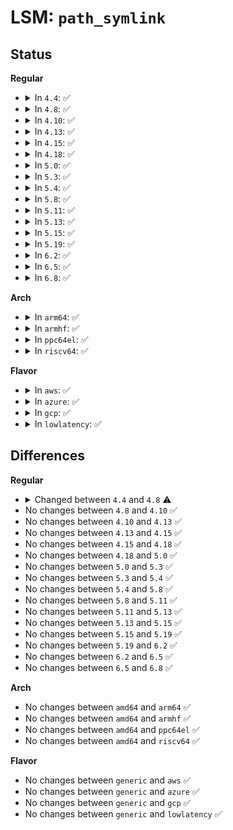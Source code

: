 # LSM: <code>path_symlink</code>

## Status
<b>Regular</b>
<ul>
<li>
<details>
<summary>In <code>4.4</code>: ✅</summary>

```c
int security_path_symlink(struct path *dir, struct dentry *dentry, const char *old_name);
```
</details>
</li>
<li>
<details>
<summary>In <code>4.8</code>: ✅</summary>

```c
int security_path_symlink(const struct path *dir, struct dentry *dentry, const char *old_name);
```
</details>
</li>
<li>
<details>
<summary>In <code>4.10</code>: ✅</summary>

```c
int security_path_symlink(const struct path *dir, struct dentry *dentry, const char *old_name);
```
</details>
</li>
<li>
<details>
<summary>In <code>4.13</code>: ✅</summary>

```c
int security_path_symlink(const struct path *dir, struct dentry *dentry, const char *old_name);
```
</details>
</li>
<li>
<details>
<summary>In <code>4.15</code>: ✅</summary>

```c
int security_path_symlink(const struct path *dir, struct dentry *dentry, const char *old_name);
```
</details>
</li>
<li>
<details>
<summary>In <code>4.18</code>: ✅</summary>

```c
int security_path_symlink(const struct path *dir, struct dentry *dentry, const char *old_name);
```
</details>
</li>
<li>
<details>
<summary>In <code>5.0</code>: ✅</summary>

```c
int security_path_symlink(const struct path *dir, struct dentry *dentry, const char *old_name);
```
</details>
</li>
<li>
<details>
<summary>In <code>5.3</code>: ✅</summary>

```c
int security_path_symlink(const struct path *dir, struct dentry *dentry, const char *old_name);
```
</details>
</li>
<li>
<details>
<summary>In <code>5.4</code>: ✅</summary>

```c
int security_path_symlink(const struct path *dir, struct dentry *dentry, const char *old_name);
```
</details>
</li>
<li>
<details>
<summary>In <code>5.8</code>: ✅</summary>

```c
int security_path_symlink(const struct path *dir, struct dentry *dentry, const char *old_name);
```
</details>
</li>
<li>
<details>
<summary>In <code>5.11</code>: ✅</summary>

```c
int security_path_symlink(const struct path *dir, struct dentry *dentry, const char *old_name);
```
</details>
</li>
<li>
<details>
<summary>In <code>5.13</code>: ✅</summary>

```c
int security_path_symlink(const struct path *dir, struct dentry *dentry, const char *old_name);
```
</details>
</li>
<li>
<details>
<summary>In <code>5.15</code>: ✅</summary>

```c
int security_path_symlink(const struct path *dir, struct dentry *dentry, const char *old_name);
```
</details>
</li>
<li>
<details>
<summary>In <code>5.19</code>: ✅</summary>

```c
int security_path_symlink(const struct path *dir, struct dentry *dentry, const char *old_name);
```
</details>
</li>
<li>
<details>
<summary>In <code>6.2</code>: ✅</summary>

```c
int security_path_symlink(const struct path *dir, struct dentry *dentry, const char *old_name);
```
</details>
</li>
<li>
<details>
<summary>In <code>6.5</code>: ✅</summary>

```c
int security_path_symlink(const struct path *dir, struct dentry *dentry, const char *old_name);
```
</details>
</li>
<li>
<details>
<summary>In <code>6.8</code>: ✅</summary>

```c
int security_path_symlink(const struct path *dir, struct dentry *dentry, const char *old_name);
```
</details>
</li>
</ul>
<b>Arch</b>
<ul>
<li>
<details>
<summary>In <code>arm64</code>: ✅</summary>

```c
int security_path_symlink(const struct path *dir, struct dentry *dentry, const char *old_name);
```
</details>
</li>
<li>
<details>
<summary>In <code>armhf</code>: ✅</summary>

```c
int security_path_symlink(const struct path *dir, struct dentry *dentry, const char *old_name);
```
</details>
</li>
<li>
<details>
<summary>In <code>ppc64el</code>: ✅</summary>

```c
int security_path_symlink(const struct path *dir, struct dentry *dentry, const char *old_name);
```
</details>
</li>
<li>
<details>
<summary>In <code>riscv64</code>: ✅</summary>

```c
int security_path_symlink(const struct path *dir, struct dentry *dentry, const char *old_name);
```
</details>
</li>
</ul>
<b>Flavor</b>
<ul>
<li>
<details>
<summary>In <code>aws</code>: ✅</summary>

```c
int security_path_symlink(const struct path *dir, struct dentry *dentry, const char *old_name);
```
</details>
</li>
<li>
<details>
<summary>In <code>azure</code>: ✅</summary>

```c
int security_path_symlink(const struct path *dir, struct dentry *dentry, const char *old_name);
```
</details>
</li>
<li>
<details>
<summary>In <code>gcp</code>: ✅</summary>

```c
int security_path_symlink(const struct path *dir, struct dentry *dentry, const char *old_name);
```
</details>
</li>
<li>
<details>
<summary>In <code>lowlatency</code>: ✅</summary>

```c
int security_path_symlink(const struct path *dir, struct dentry *dentry, const char *old_name);
```
</details>
</li>
</ul>

## Differences
<b>Regular</b>
<ul>
<li>
<details>
<summary>Changed between <code>4.4</code> and <code>4.8</code> ⚠️</summary>
<ul>
<li>
<b>Param type changed. </b>
<code>struct path *dir</code> ➡️ <code>const struct path *dir</code>
</li>
</ul>
</details>
</li>
<li>
No changes between <code>4.8</code> and <code>4.10</code> ✅
</li>
<li>
No changes between <code>4.10</code> and <code>4.13</code> ✅
</li>
<li>
No changes between <code>4.13</code> and <code>4.15</code> ✅
</li>
<li>
No changes between <code>4.15</code> and <code>4.18</code> ✅
</li>
<li>
No changes between <code>4.18</code> and <code>5.0</code> ✅
</li>
<li>
No changes between <code>5.0</code> and <code>5.3</code> ✅
</li>
<li>
No changes between <code>5.3</code> and <code>5.4</code> ✅
</li>
<li>
No changes between <code>5.4</code> and <code>5.8</code> ✅
</li>
<li>
No changes between <code>5.8</code> and <code>5.11</code> ✅
</li>
<li>
No changes between <code>5.11</code> and <code>5.13</code> ✅
</li>
<li>
No changes between <code>5.13</code> and <code>5.15</code> ✅
</li>
<li>
No changes between <code>5.15</code> and <code>5.19</code> ✅
</li>
<li>
No changes between <code>5.19</code> and <code>6.2</code> ✅
</li>
<li>
No changes between <code>6.2</code> and <code>6.5</code> ✅
</li>
<li>
No changes between <code>6.5</code> and <code>6.8</code> ✅
</li>
</ul>
<b>Arch</b>
<ul>
<li>
No changes between <code>amd64</code> and <code>arm64</code> ✅
</li>
<li>
No changes between <code>amd64</code> and <code>armhf</code> ✅
</li>
<li>
No changes between <code>amd64</code> and <code>ppc64el</code> ✅
</li>
<li>
No changes between <code>amd64</code> and <code>riscv64</code> ✅
</li>
</ul>
<b>Flavor</b>
<ul>
<li>
No changes between <code>generic</code> and <code>aws</code> ✅
</li>
<li>
No changes between <code>generic</code> and <code>azure</code> ✅
</li>
<li>
No changes between <code>generic</code> and <code>gcp</code> ✅
</li>
<li>
No changes between <code>generic</code> and <code>lowlatency</code> ✅
</li>
</ul>
